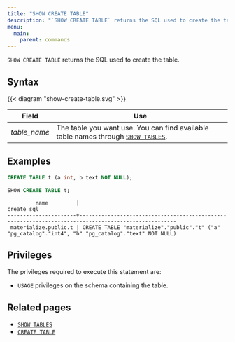 ```yaml
---
title: "SHOW CREATE TABLE"
description: "`SHOW CREATE TABLE` returns the SQL used to create the table."
menu:
  main:
    parent: commands
---
```


`SHOW CREATE TABLE` returns the SQL used to create the table.

## Syntax

{{< diagram "show-create-table.svg" >}}

Field | Use
------|-----
_table&lowbar;name_ | The table you want use. You can find available table names through [`SHOW TABLES`](../show-tables).

## Examples

```sql
CREATE TABLE t (a int, b text NOT NULL);
```

```sql
SHOW CREATE TABLE t;
```
```nofmt
         name         |                                             create_sql
----------------------+-----------------------------------------------------------------------------------------------------
 materialize.public.t | CREATE TABLE "materialize"."public"."t" ("a" "pg_catalog"."int4", "b" "pg_catalog"."text" NOT NULL)
```

## Privileges

The privileges required to execute this statement are:

- `USAGE` privileges on the schema containing the table.

## Related pages

- [`SHOW TABLES`](../show-tables)
- [`CREATE TABLE`](../create-table)
